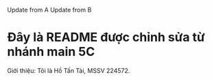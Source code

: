 Update from A
Update from B

# Đây là README được chỉnh sửa từ nhánh main 5C

Giới thiệu: Tôi là Hồ Tấn Tài, MSSV 224572.

